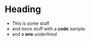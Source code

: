 Heading
=======
* This is some stuff
* and more stuff with a **code** sample.
* and a __one__ _underlined_ 
